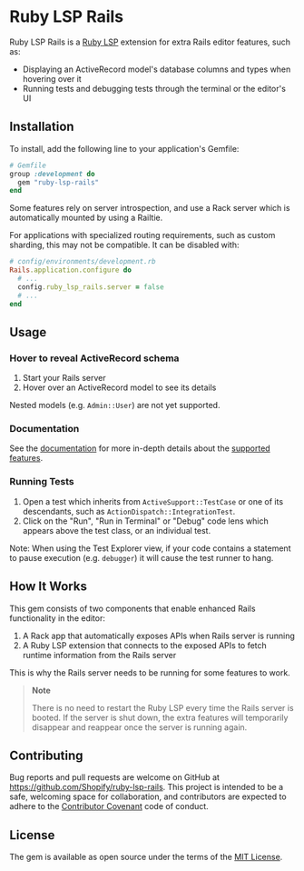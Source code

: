 # Ruby LSP Rails

Ruby LSP Rails is a [Ruby LSP](https://github.com/Shopify/ruby-lsp) extension for extra Rails editor features, such as:

- Displaying an ActiveRecord model's database columns and types when hovering over it
- Running tests and debugging tests through the terminal or the editor's UI

## Installation

To install, add the following line to your application's Gemfile:

```ruby
# Gemfile
group :development do
  gem "ruby-lsp-rails"
end
```
Some features rely on server introspection, and use a Rack server which is automatically mounted by using a Railtie.

For applications with specialized routing requirements, such as custom sharding, this may not be compatible. It can
be disabled with:

```ruby
# config/environments/development.rb
Rails.application.configure do
  # ...
  config.ruby_lsp_rails.server = false
  # ...
end
```

## Usage

### Hover to reveal ActiveRecord schema

1. Start your Rails server
1. Hover over an ActiveRecord model to see its details

Nested models (e.g. `Admin::User`) are not yet supported.

### Documentation

See the [documentation](https://shopify.github.io/ruby-lsp-rails) for more in-depth details about the
[supported features](https://shopify.github.io/ruby-lsp-rails/RubyLsp/Rails.html).

### Running Tests

1. Open a test which inherits from `ActiveSupport::TestCase` or one of its descendants, such as `ActionDispatch::IntegrationTest`.
2. Click on the "Run", "Run in Terminal" or "Debug" code lens which appears above the test class, or an individual test.

Note: When using the Test Explorer view, if your code contains a statement to pause execution (e.g. `debugger`) it will
cause the test runner to hang.

## How It Works

This gem consists of two components that enable enhanced Rails functionality in the editor:

1. A Rack app that automatically exposes APIs when Rails server is running
1. A Ruby LSP extension that connects to the exposed APIs to fetch runtime information from the Rails server

This is why the Rails server needs to be running for some features to work.

> **Note**
>
> There is no need to restart the Ruby LSP every time the Rails server is booted.
> If the server is shut down, the extra features will temporarily disappear and reappear once the server is running again.

## Contributing

Bug reports and pull requests are welcome on GitHub at https://github.com/Shopify/ruby-lsp-rails. This project is
intended to be a safe, welcoming space for collaboration, and contributors are expected to adhere to the
[Contributor Covenant](https://github.com/Shopify/ruby-lsp-rails/blob/main/CODE_OF_CONDUCT.md) code of conduct.

## License

The gem is available as open source under the terms of the
[MIT License](https://github.com/Shopify/ruby-lsp-rails/blob/main/LICENSE.txt).

